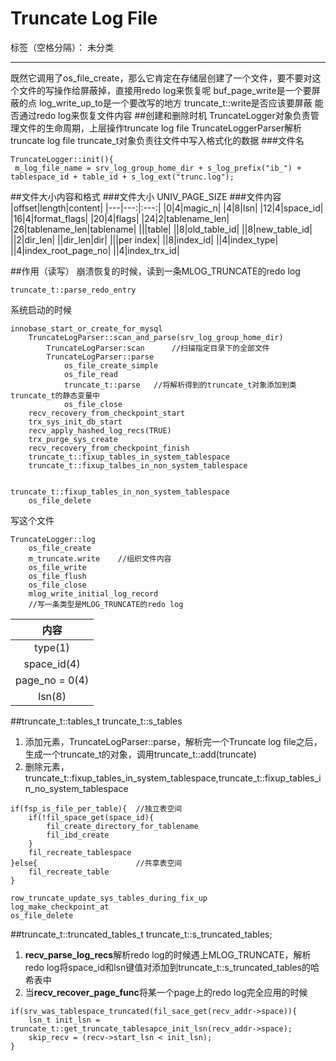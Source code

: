 ﻿# Truncate Log File

标签（空格分隔）： 未分类

---
既然它调用了os_file_create，那么它肯定在存储层创建了一个文件，要不要对这个文件的写操作给屏蔽掉，直接用redo log来恢复呢
buf_page_write是一个要屏蔽的点
log_write_up_to是一个要改写的地方
truncate_t::write是否应该要屏蔽
能否通过redo log来恢复文件内容
##创建和删除时机
TruncateLogger对象负责管理文件的生命周期，上层操作truncate log file
TruncateLoggerParser解析truncate log file
truncate_t对象负责往文件中写入格式化的数据
###文件名
```
TruncateLogger::init(){
 m_log_file_name = srv_log_group_home_dir + s_log_prefix("ib_") + tablespace_id + table_id + s_log_ext("trunc.log");
```
##文件大小内容和格式
###文件大小
UNIV_PAGE_SIZE
###文件内容
|offset|length|content|
|---|---:|:---:|
|0|4|magic_n|
|4|8|lsn|
|12|4|space_id|
|16|4|format_flags|
|20|4|flags|
|24|2|tablename_len|
|26|tablename_len|tablename|
|||table|
||8|old_table_id|
||8|new_table_id|
||2|dir_len|
||dir_len|dir|
|||per index|
||8|index_id|
||4|index_type|
||4|index_root_page_no|
||4|index_trx_id|




##作用（读写）
崩溃恢复的时候，读到一条MLOG_TRUNCATE的redo log
```
truncate_t::parse_redo_entry
```
系统启动的时候
```
innobase_start_or_create_for_mysql
    TruncateLogParser::scan_and_parse(srv_log_group_home_dir)
        TruncateLogParser:scan      //扫描指定目录下的全部文件
        TruncateLogParser::parse
            os_file_create_simple
            os_file_read
            truncate_t::parse   //将解析得到的truncate_t对象添加到类truncate_t的静态变量中
            os_file_close
    recv_recovery_from_checkpoint_start
    trx_sys_init_db_start
    recv_apply_hashed_log_recs(TRUE)
    trx_purge_sys_create
    recv_recovery_from_checkpoint_finish
    truncate_t::fixup_tables_in_system_tablespace
    truncate_t::fixup_talbes_in_non_system_tablespace
    
```
```
truncate_t::fixup_tables_in_non_system_tablespace
    os_file_delete
```
写这个文件
```
TruncateLogger::log
    os_file_create
    m_truncate.write    //组织文件内容
    os_file_write
    os_file_flush
    os_file_close
    mlog_write_initial_log_record
    //写一条类型是MLOG_TRUNCATE的redo log
```
|内容|
|:---:|
|type(1)|
|space_id(4)|
|page_no = 0(4)|
|lsn(8)|


##truncate_t::tables_t truncate_t::s_tables

 1. 添加元素，TruncateLogParser::parse，解析完一个Truncate log file之后，生成一个truncate_t的对象，调用truncate_t::add(truncate)
 2. 删除元素，truncate_t::fixup_tables_in_system_tablespace,truncate_t::fixup_tables_in_no_system_tablespace
```
if(fsp_is_file_per_table){  //独立表空间
    if(!fil_space_get(space_id){
        fil_create_directory_for_tablename
        fil_ibd_create
    }
    fil_recreate_tablespace
}else{                      //共享表空间
    fil_recreate_table
}

row_truncate_update_sys_tables_during_fix_up
log_make_checkpoint_at
os_file_delete
```

##truncate_t::truncated_tables_t truncate_t::s_truncated_tables;

 1. **recv_parse_log_recs**解析redo log的时候遇上MLOG_TRUNCATE，解析redo log将space_id和lsn键值对添加到truncate_t::s_truncated_tables的哈希表中
 2. 当**recv_recover_page_func**将某一个page上的redo log完全应用的时候
```
if(srv_was_tablespace_truncated(fil_sace_get(recv_addr->space)){
    lsn_t init_lsn = truncate_t::get_truncate_tablesapce_init_lsn(recv_addr->space);
    skip_recv = (recv->start_lsn < init_lsn);
}
```

